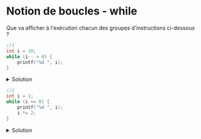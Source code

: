 # Notion de boucles - while

Que va afficher à l'exécution chacun des groupes d'instructions ci-dessous ?

```cpp
//1
int i = 10;
while (i-- > 0) {
    printf("%d ", i);
}
```

<details>
<summary>Solution</summary>

9 8 7 6 5 4 3 2 1 0

</details>


```cpp
//2
int i = 1;
while (i <= 8) {
    printf("%d ", i);
    i *= 2;
}
```

<details>
<summary>Solution</summary>

1 2 4 8

</details>


